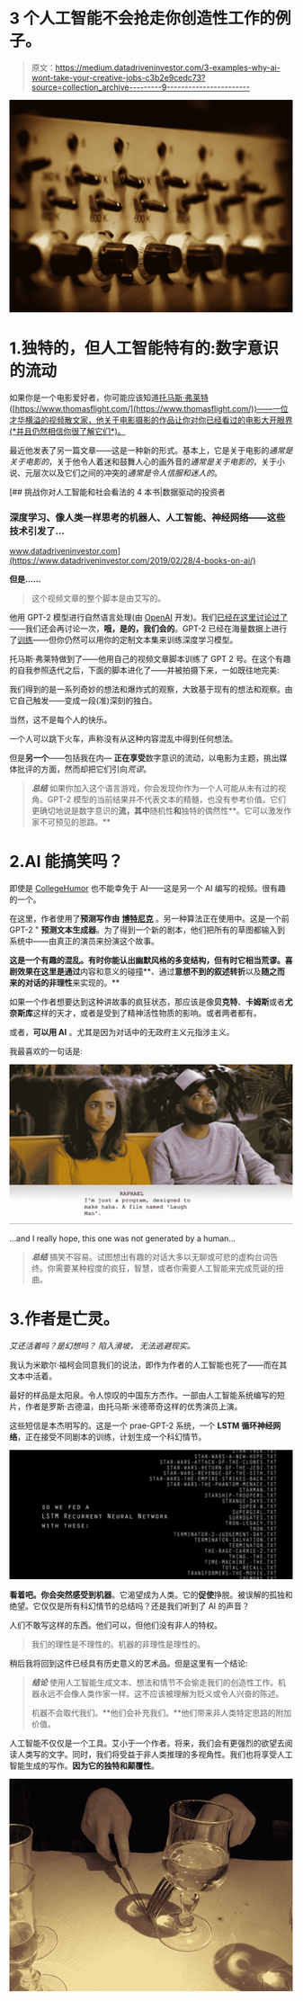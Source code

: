 # 3 个人工智能不会抢走你创造性工作的例子。

> 原文：<https://medium.datadriveninvestor.com/3-examples-why-ai-wont-take-your-creative-jobs-c3b2e9cedc73?source=collection_archive---------9----------------------->

![](img/465178335a1a5187a0f7245c1443c6a8.png)

# 1.独特的，但人工智能特有的:数字意识的流动

如果你是一个电影爱好者，你可能应该知道[托马斯·弗莱特](https://medium.com/u/acc3a6ee1845?source=post_page-----c3b2e9cedc73--------------------------------)([https://www.thomasflight.com/](https://www.thomasflight.com/))——一位才华横溢的视频散文家，他关于电影摄影的作品让你对你已经看过的电影大开眼界(*并且仍然相信你很了解它们*)。

最近他发表了另一篇文章——这是一种新的形式。基本上，它是关于电影的*通常是关于电影的*，关于他令人着迷和鼓舞人心的画外音的*通常是关于电影的*，关于小说、元层次以及它们之间的冲突的*通常是令人信服和迷人的*。

[](https://www.datadriveninvestor.com/2019/02/28/4-books-on-ai/) [## 挑战你对人工智能和社会看法的 4 本书|数据驱动的投资者

### 深度学习、像人类一样思考的机器人、人工智能、神经网络——这些技术引发了…

www.datadriveninvestor.com](https://www.datadriveninvestor.com/2019/02/28/4-books-on-ai/) 

**但是……**

> 这个视频文章的整个脚本是由艾写的。

他用 GPT-2 模型进行自然语言处理(由 [OpenAI](https://openai.com/blog/gpt-2-6-month-follow-up/) 开发)。我们[已经在这里讨论过了](https://medium.com/merzazine/lakrobuchi-part-1-gpt-2-artificial-intelligence-literature-fake-news-and-the-rest-77997f52c8c3)——我们还会再讨论一次，**哦，是的，我们会的**。GPT-2 已经在海量数据上进行了[训练](https://openai.com/blog/better-language-models/)——但你仍然可以用你的定制文本集来训练深度学习模型。

托马斯·弗莱特做到了——他用自己的视频文章脚本训练了 GPT 2 号。在这个有趣的自我参照迭代之后，下面的脚本进化了——并被拍摄下来，一如既往地完美:

我们得到的是一系列奇妙的想法和爆炸式的观察，大致基于现有的想法和观察。由它自己触发——变成一段(准)深刻的独白。

当然，这不是每个人的快乐。

一个人可以跳下火车，声称没有从这种内容混乱中得到任何想法。

但是**另一个**——包括我在内— **正在享受**数字意识的流动，以电影为主题，挑出媒体批评的方面，然而却把它们引向*荒谬*。

> ***总结***
> 如果你加入这个语言游戏，你会发现你作为一个人可能从未有过的视角。GPT-2 模型的当前结果并不代表文本的精髓，也没有参考价值。它们更确切地说是数字意识的**流，其中**随机性**和**独特的偶然性**。它可以激发作家不可预见的思路。**

# 2.AI 能搞笑吗？

即使是 [CollegeHumor](http://www.collegehumor.com/) 也不能幸免于 AI——这是另一个 AI 编写的视频。很有趣的一个。

在这里，作者使用了**预测写作由** [**博特尼克**](https://botnik.org/apps/writer/) 。另一种算法正在使用中。这是一个前 GPT-2 " **预测文本生成器**。为了得到一个新的剧本，他们把所有的草图都输入到系统中——由真正的演员来扮演这个故事。

**这是一个有趣的混乱。有时你能认出幽默风格的多变结构，但有时它相当荒谬。喜剧效果在这里是通过**内容和意义的碰撞**、通过**意想不到的叙述转折**以及**随之而来的对话的非理性**来实现的。**

如果一个作者想要达到这种讲故事的疯狂状态，那应该是像**贝克特**、**卡姆斯**或者**尤奈斯库**这样的天才，或者是受到了精神活性物质的影响。或者两者都有。

或者，**可以用 AI** 。尤其是因为对话中的无政府主义元指涉主义。

我最喜欢的一句话是:

![](img/f5ee7bc162e3bbb3937c8f81ceed004a.png)

…and I really hope, this one was not generated by a human…

> ***总结*** 搞笑不容易。试图想出有趣的对话大多以无聊或可悲的虚构台词告终。你需要某种程度的疯狂，智慧，或者你需要人工智能来完成荒诞的扭曲。

# 3.作者是亡灵。

*艾还活着吗？是幻想吗？
陷入滑坡，
无法逃避现实。*

我认为米歇尔·福柯会同意我们的说法，即作为作者的人工智能也死了——而在其文本中活着。

最好的样品是太阳泉。令人惊叹的中国东方杰作。一部由人工智能系统编写的短片，作者是罗斯·古德温，由托马斯·米德蒂奇这样的优秀演员上演。

这些短信是本杰明写的。这是一个 prae-GPT-2 系统，一个 **LSTM 循环神经网络**，正在接受不同剧本的训练，计划生成一个科幻情节。

![](img/0de7a511b1668d331981e39a41a0498c.png)

**看着吧。**你会突然**感受到机器**。它渴望成为人类。它的**促使**挣脱。被误解的孤独和绝望。它仅仅是所有科幻情节的总结吗？还是我们听到了 AI 的声音？

人们不敢写这样的东西。他们可以，但他们没有非人的特权。

> 我们的理性是不理性的。机器的非理性是理性的。

稍后我将回到这件已经具有历史意义的艺术品。但是这里有一个结论:

> ***结论***
> 使用人工智能生成文本、想法和情节不会偷走我们的创造性工作。机器永远不会像人类作家一样。这不应该被理解为贬义或令人兴奋的陈述。
> 
> 机器不会取代我们。**他们会补充我们。**他们带来非人类特定思路的附加价值。

人工智能不仅仅是一个工具。艾小于一个作者。将来，我们会有更强烈的欲望去阅读人类写的文字。同时，我们将受益于非人类推理的多视角性。我们也将享受人工智能生成的写作。**因为它的独特和颠覆性**。

![](img/0b504531e9b8f014d2dfdaf9b70da497.png)